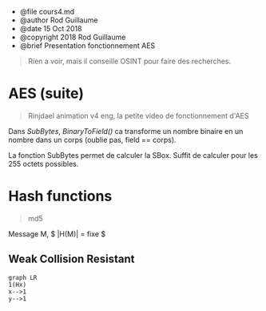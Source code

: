 * @file cours4.md
* @author Rod Guillaume
* @date 15 Oct 2018
* @copyright 2018 Rod Guillaume
* @brief Presentation fonctionnement AES

> Rien a voir, mais il conseille OSINT pour faire des recherches.

# AES (suite)

> Rinjdael animation v4 eng, la petite video de fonctionnement d'AES

Dans *SubBytes*, *BinaryToField()* ca transforme un nombre binaire en un nombre dans un corps (oublie pas, field == corps).

La fonction SubBytes permet de calculer la SBox. Suffit de calculer pour les 255 octets possibles.

# Hash functions

> md5

Message M, $ |H(M)| = fixe $

## Weak Collision Resistant

```mermaid
graph LR
1(Hx)
x-->1
y-->1

```

